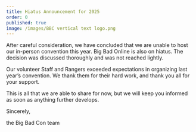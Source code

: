```yaml
---
title: Hiatus Announcement for 2025
order: 0
published: true
image: /images/BBC vertical text logo.png
---
```


After careful consideration, we have concluded that we are unable to host our in-person convention this year. Big Bad Online is also on hiatus. The decision was discussed thoroughly and was not reached lightly.

Our volunteer Staff and Rangers exceeded expectations in organizing last year’s convention. We thank them for their hard work, and thank you all for your support.

This is all that we are able to share for now, but we will keep you informed as soon as anything further develops.

Sincerely,

the Big Bad Con team
